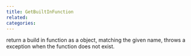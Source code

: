 ```yaml
---
title: GetBuiltInFunction
related:
categories:
---
```


return a build in function as a object, matching the given name, throws a exception when the function does not exist.